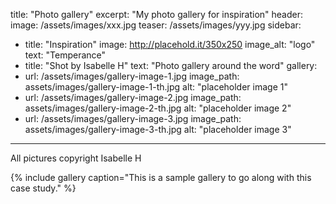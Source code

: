 title: "Photo gallery"
excerpt: "My photo gallery for inspiration"
header:
  image: /assets/images/xxx.jpg
  teaser: /assets/images/yyy.jpg
sidebar:
  - title: "Inspiration"
    image: http://placehold.it/350x250
    image_alt: "logo"
    text: "Temperance"
  - title: "Shot by Isabelle H"
    text: "Photo gallery around the word"
gallery:
  - url: /assets/images/gallery-image-1.jpg
    image_path: assets/images/gallery-image-1-th.jpg
    alt: "placeholder image 1"
  - url: /assets/images/gallery-image-2.jpg
    image_path: assets/images/gallery-image-2-th.jpg
    alt: "placeholder image 2"
  - url: /assets/images/gallery-image-3.jpg
    image_path: assets/images/gallery-image-3-th.jpg
    alt: "placeholder image 3"
---

All pictures copyright Isabelle H

{% include gallery caption="This is a sample gallery to go along with this case study." %}

